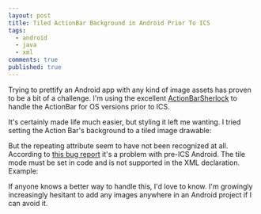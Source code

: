 ```yaml
---
layout: post
title: Tiled ActionBar Background in Android Prior To ICS
tags:
  - android
  - java
  - xml
comments: true
published: true
---
```


Trying to prettify an Android app with any kind of image assets has proven to be a bit of a challenge. I'm using the excellent [ActionBarSherlock](http://www.actionbarsherlock.com "I dont't get the name") to handle the ActionBar for OS versions prior to ICS. 

It's certainly made life much easier, but styling it left me wanting. I tried setting the Action Bar's background to a tiled image drawable: 
<script src="https://gist.github.com/3169855.js"> </script>

But the repeating attribute seem to have not been recognized at all. According to [this bug report](http://code.google.com/p/android/issues/detail?id=15340 "Android bug? no!") it's a problem with pre-ICS Android. The tile mode must be set in code and is not supported in the XML declaration. Example:

<script src="https://gist.github.com/3169765.js"> </script>

If anyone knows a better way to handle this, I'd love to know. I'm growingly increasingly hesitant to add any images anywhere in an Android project if I can avoid it.
